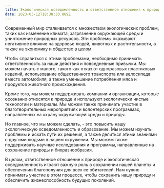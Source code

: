 ```yaml
---
title: Экологическая осведомленность и ответственное отношения к природе.
date: 2023-03-12T18:38:33.869Z
---
```

<!--StartFragment-->

Современный мир сталкивается с множеством экологических проблем, таких как изменение климата, загрязнение окружающей среды и уничтожение природных ресурсов. Эти проблемы оказывают негативное влияние на здоровье людей, животных и растительности, а также на экономику и общество в целом.

Чтобы справиться с этими проблемами, необходимо принимать ответственность за наши действия и повседневные привычки. Мы можем начать с малого, такого как отказ от одноразовых пластиковых изделий, использование общественного транспорта или велосипеда вместо автомобиля, а также уменьшение потребления мяса и продуктов животного происхождения.

Кроме того, мы можем поддерживать компании и организации, которые осознанно относятся к природе и используют экологически чистые технологии и материалы. Мы можем также принимать участие в благотворительных мероприятиях и волонтерских программах, направленных на охрану окружающей среды и природы.

Но главное, что мы можем сделать, - это повысить нашу экологическую осведомленность и образование. Мы можем изучать проблемы и искать пути их решения, а также делиться этими знаниями с другими людьми в нашем окружении. Мы можем также поддерживать научные исследования и программы, направленные на сохранение природы и биоразнообразия.

В целом, ответственное отношение к природе и экологическая осведомленность играют важную роль в сохранении нашей планеты и обеспечении благополучия для всех ее обитателей. Нам нужно принимать участие в этом процессе, чтобы сохранить нашу природу и обеспечить жизнеспособность будущих поколений.

<!--EndFragment-->